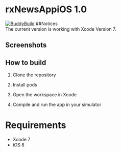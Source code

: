 rxNewsAppiOS 1.0
=====
[![BuddyBuild](https://dashboard.buddybuild.com/api/statusImage?appID=56831b0ad2bbf30100fe773d&branch=master&build=latest)](https://dashboard.buddybuild.com/apps/56831b0ad2bbf30100fe773d/build/latest)
##Notices  
The current version is working with Xcode Version 7.
## Screenshots


## How to build

1) Clone the repository


2) Install pods


3) Open the workspace in Xcode


4) Compile and run the app in your simulator

# Requirements

* Xcode 7
* iOS 8
